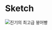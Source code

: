 # Sketch

![진기의 최고급 붕어빵](https://user-images.githubusercontent.com/79366855/109168683-68c47b80-77c2-11eb-8a2d-10554c36f9b8.jpg)